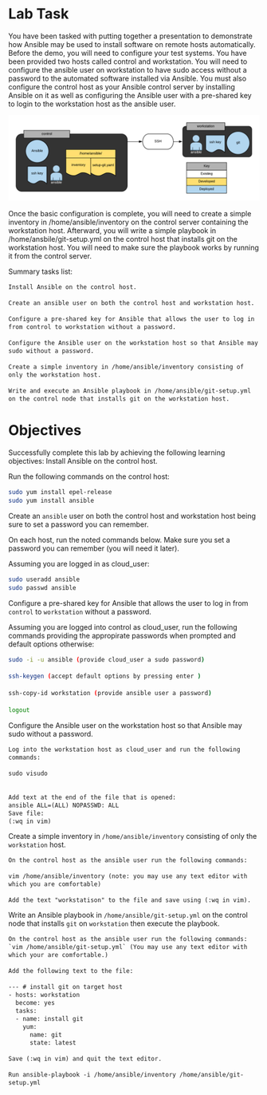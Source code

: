 # Lab Task 

You have been tasked with putting together a presentation to demonstrate how Ansible may be used to install software on remote hosts automatically. Before the demo, you will need to configure your test systems. You have been provided two hosts called control and workstation. You will need to configure the ansible user on workstation to have sudo access without a password to the automated software installed via Ansible. You must also configure the control host as your Ansible control server by installing Ansible on it as well as configuring the Ansible user with a pre-shared key to login to the workstation host as the ansible user.


![Figure1](figures/002-deploying-ansible.png)


Once the basic configuration is complete, you will need to create a simple inventory in /home/ansible/inventory on the control server containing the workstation host. Afterward, you will write a simple playbook in /home/ansbile/git-setup.yml on the control host that installs git on the workstation host. You will need to make sure the playbook works by running it from the control server.

Summary tasks list:

    Install Ansible on the control host.

    Create an ansible user on both the control host and workstation host.

    Configure a pre-shared key for Ansible that allows the user to log in from control to workstation without a password.

    Configure the Ansible user on the workstation host so that Ansible may sudo without a password.

    Create a simple inventory in /home/ansible/inventory consisting of only the workstation host.

    Write and execute an Ansible playbook in /home/ansible/git-setup.yml on the control node that installs git on the workstation host.


# Objectives

Successfully complete this lab by achieving the following learning objectives:
Install Ansible on the control host.

Run the following commands on the control host:

```bash
sudo yum install epel-release
sudo yum install ansible
```

Create an `ansible` user on both the control host and workstation host being sure to set a password you can remember.

On each host, run the noted commands below. Make sure you set a password you can remember (you will need it later).

Assuming you are logged in as cloud_user:
```bash 
sudo useradd ansible
sudo passwd ansible
```

Configure a pre-shared key for Ansible that allows the user to log in from `control` to `workstation` without a password.

Assuming you are logged into control as cloud_user, run the following commands providing the appropirate passwords when prompted and default options otherwise:
```bash 
sudo -i -u ansible (provide cloud_user a sudo password)

ssh-keygen (accept default options by pressing enter )

ssh-copy-id workstation (provide ansible user a password)

logout
```
Configure the Ansible user on the workstation host so that Ansible may sudo without a password.

    Log into the workstation host as cloud_user and run the following commands:
   
    sudo visudo
    

    Add text at the end of the file that is opened:
    ansible ALL=(ALL) NOPASSWD: ALL
    Save file:
    (:wq in vim)

Create a simple inventory in `/home/ansible/inventory` consisting of only the `workstation` host.

    On the control host as the ansible user run the following commands:

    vim /home/ansible/inventory (note: you may use any text editor with which you are comfortable)

    Add the text "workstatison" to the file and save using (:wq in vim).

Write an Ansible playbook in `/home/ansible/git-setup.yml` on the control node that installs `git` on `workstation` then execute the playbook.

    On the control host as the ansible user run the following commands:
    `vim /home/ansible/git-setup.yml` (You may use any text editor with which your are comfortable.)

    Add the following text to the file:
 
    --- # install git on target host
    - hosts: workstation
      become: yes
      tasks:
      - name: install git
        yum:
          name: git
          state: latest

    Save (:wq in vim) and quit the text editor.

    Run ansible-playbook -i /home/ansible/inventory /home/ansible/git-setup.yml